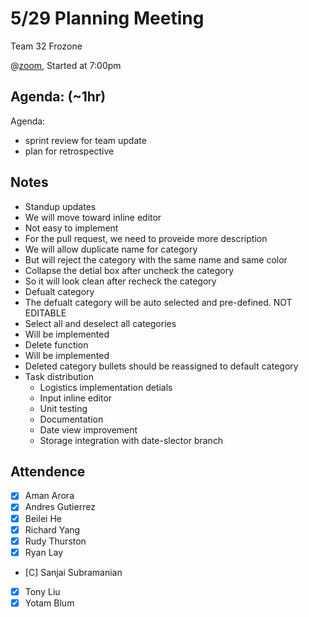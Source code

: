 # 5/29 Planning Meeting

Team 32 Frozone

@[zoom](https://ucsd.zoom.us/j/96599645461r), Started at 7:00pm 

## Agenda: (~1hr)
Agenda:
  - sprint review for team update
  - plan for retrospective


## Notes
 - Standup updates
 - We will move toward inline editor
  - Not easy to implement
 - For the pull request, we need to proveide more description
 - We will allow duplicate name for category
  - But will reject the category with the same name and same color
 - Collapse the detial box after uncheck the category
  - So it will look clean after recheck the category
 - Defualt category
  - The defualt category will be auto selected and pre-defined. NOT EDITABLE
 - Select all and deselect all categories 
  - Will be implemented
 - Delete function
  - Will be implemented
  - Deleted category bullets should be reassigned to default category
 - Task distribution
   - Logistics implementation detials
   - Input inline editor
   - Unit testing
   - Documentation
   - Date view improvement
   - Storage integration with date-slector branch


## Attendence
 - [X] Aman Arora
 - [X] Andres Gutierrez
 - [X] Beilei He
 - [X] Richard Yang
 - [X] Rudy Thurston
 - [X] Ryan Lay
 - [C] Sanjai Subramanian
 - [X] Tony Liu
 - [X] Yotam Blum
